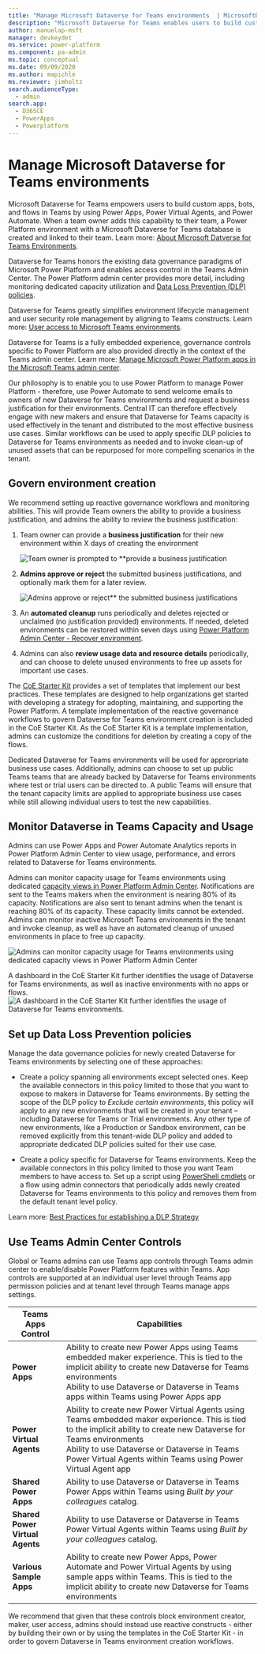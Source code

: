 ```yaml
---
title: "Manage Microsoft Dataverse for Teams environments  | MicrosoftDocs"
description: "Microsoft Dataverse for Teams enables users to build custom apps, bots, and flows in Teams. This article walks you through important details about Dataverse for Teams environments, and discusses recommended ways to proactively manage them."
author: manuelap-msft
manager: devkeydet
ms.service: power-platform
ms.component: pa-admin
ms.topic: conceptual
ms.date: 09/09/2020
ms.author: mapichle
ms.reviewer: jimholtz
search.audienceType: 
  - admin
search.app: 
  - D365CE
  - PowerApps
  - Powerplatform
---
```

# Manage Microsoft Dataverse for Teams environments

Microsoft Dataverse for Teams empowers users to build custom apps, bots, and flows in Teams by using Power Apps, Power Virtual Agents, and Power Automate. When a team owner adds this capability to their team, a Power Platform environment with a Microsoft Dataverse for Teams database is created and linked to their team. Learn more: [About Microsoft Datverse for Teams Environments](https://docs.microsoft.com/power-platform/admin/about-teams-environment).

Dataverse for Teams honors the existing data governance paradigms of Microsoft Power Platform and enables access control in the Teams Admin Center. The Power Platform admin center provides more detail, including monitoring dedicated capacity utilization and [Data Loss Prevention (DLP) policies](https://docs.microsoft.com/power-platform/admin/wp-data-loss-prevention).  

Dataverse for Teams greatly simplifies environment lifecycle management and user security role management by aligning to Teams constructs. Learn more: [User access to Microsoft Teams environments](https://docs.microsoft.com/power-platform/admin/about-teams-environment#user-access-to-project-oakdale-environments).

Dataverse for Teams is a fully embedded experience, governance controls specific to Power Platform are also provided directly in the context of the Teams admin center. Learn more: [Manage Microsoft Power Platform apps in the Microsoft Teams admin center](https://docs.microsoft.com/microsoftteams/manage-power-platform-apps).

Our philosophy is to enable you to use Power Platform to manage Power Platform - therefore, use Power Automate to send welcome emails to owners of new Dataverse for Teams environments and request a business justification for their environments. Central IT can therefore effectively engage with new makers and ensure that Dataverse for Teams capacity is used effectively in the tenant and distributed to the most effective business use cases. Similar workflows can be used to apply specific DLP policies to Dataverse for Teams environments as needed and to invoke clean-up of unused assets that can be repurposed for more compelling scenarios in the tenant.

## Govern environment creation

We recommend setting up reactive governance workflows and monitoring abilities. This will provide Team owners the ability to provide a business justification, and admins the ability to review the business justification:

1. Team owner can provide a **business justification** for their new environment within X days of creating the environment

    ![Team owner is prompted to **provide a business justification](media/teams-1.png "Team owner is prompted to **provide a business justification")

1. **Admins approve or reject** the submitted business justifications, and optionally mark them for a later review.

    ![Admins approve or reject** the submitted business justifications](media/teams-2.png "Admins approve or reject** the submitted business justifications")

1. An **automated cleanup** runs periodically and deletes rejected or unclaimed (no justification provided) environments. If needed, deleted environments can be restored within seven days using [Power Platform Admin Center - Recover environment](https://docs.microsoft.com/power-platform/admin/recover-environment#power-platform-admin-center).
1. Admins can also **review usage data and resource details** periodically, and can choose to delete unused environments to free up assets for important use cases.

The [CoE Starter Kit](https://aka.ms/coestarterkit) provides a set of templates that implement our best practices. These templates are designed to help organizations get started with developing a strategy for adopting, maintaining, and supporting the Power Platform. A template implementation of the reactive governance workflows to govern Dataverse for Teams environment creation is included in the CoE Starter Kit. As the CoE Starter Kit is a template implementation, admins can customize the conditions for deletion by creating a copy of the flows.

Dedicated Dataverse for Teams environments will be used for appropriate business use cases. Additionally, admins can choose to set up public Teams teams that are already backed by Dataverse for Teams environments where test or trial users can be directed to. A public Teams will ensure that the tenant capacity limits are applied to appropriate business use cases while still allowing individual users to test the new capabilities.  

## Monitor Dataverse in Teams Capacity and Usage

Admins can use Power Apps and Power Automate Analytics reports in Power Platform Admin Center to view usage, performance, and errors related to Dataverse for Teams environments.

Admins can monitor capacity usage for Teams environments using dedicated [capacity views in Power Platform Admin Center](https://docs.microsoft.com/power-platform/admin/about-teams-environment#capacity-limits). Notifications are sent to the Teams makers when the environment is nearing 80% of its capacity. Notifications are also sent to tenant admins when the tenant is reaching 80% of its capacity. These capacity limits cannot be extended. Admins can monitor inactive Microsoft Teams environments in the tenant and invoke cleanup, as well as have an automated cleanup of unused environments in place to free up capacity.

![Admins can monitor capacity usage for Teams environments using dedicated capacity views in Power Platform Admin Center](media/teams-4.png "Admins can monitor capacity usage for Teams environments using dedicated [capacity views in Power Platform Admin Center")

A dashboard in the CoE Starter Kit further identifies the usage of Dataverse for Teams environments, as well as inactive environments with no apps or flows.
![A dashboard in the CoE Starter Kit further identifies the usage of Dataverse for Teams environments.](media/teams-3.png "A dashboard in the CoE Starter Kit further identifies the usage of Dataverse for Teams environments.")

## Set up Data Loss Prevention policies

Manage the data governance policies for newly created Dataverse for Teams environments by selecting one of these approaches:

- Create a policy spanning all environments except selected ones. Keep the available connectors in this policy limited to those that you want to expose to makers in Dataverse for Teams environments. By setting the scope of the DLP policy to *Exclude certain environments*, this policy will apply to any new environments that will be created in your tenant – including Dataverse for Teams or Trial environments. Any other type of new environments, like a Production or Sandbox environment, can be removed explicitly from this tenant-wide DLP policy and added to appropriate dedicated DLP policies suited for their use case.

- Create a policy specific for Dataverse for Teams environments. Keep the available connectors in this policy limited to those you want Team members to have access to. Set up a script using [PowerShell cmdlets](https://docs.microsoft.com/power-platform/admin/powerapps-powershell#data-loss-prevention-dlp-policy-commands) or a flow using admin connectors that periodically adds newly created Dataverse for Teams environments to this policy and removes them from the default tenant level policy.

Learn more: [Best Practices for establishing a DLP Strategy](https://docs.microsoft.com/power-platform/guidance/adoption/dlp-strategy)

## Use Teams Admin Center Controls

Global or Teams admins can use Teams app controls through Teams admin center to enable/disable Power Platform features within Teams. App controls are supported at an individual user level through Teams app permission policies and at tenant level through Teams manage apps settings.

|Teams Apps Control|Capabilities|
|------------------|---------|
|**Power Apps**|Ability to create new Power Apps using Teams embedded maker experience. This is tied to the implicit ability to create new Dataverse for Teams environments<Br>Ability to use Dataverse or Dataverse in Teams apps within Teams using Power Apps app  |
|**Power Virtual Agents**|Ability to create new Power Virtual Agents using Teams embedded maker experience. This is tied to the implicit ability to create new Dataverse for Teams environments<Br>Ability to use Dataverse or Dataverse in Teams Power Virtual Agents within Teams using Power Virtual Agent app|
|**Shared Power Apps**|Ability to use Dataverse or Dataverse in Teams Power Apps within Teams using *Built by your colleagues* catalog.|
|**Shared Power Virtual Agents**|Ability to use Dataverse or Dataverse in Teams Power Virtual Agents within Teams using *Built by your colleagues* catalog.|
|**Various Sample Apps**| Ability to create new Power Apps, Power Automate and Power Virtual Agents by using sample apps within Teams. This is tied to the implicit ability to create new Dataverse for Teams environments|

We recommend that given that these controls block environment creator, maker, user access, admins should instead use reactive constructs - either by building their own or by using the templates in the CoE Starter Kit - in order to govern Dataverse in Teams environment creation workflows.
